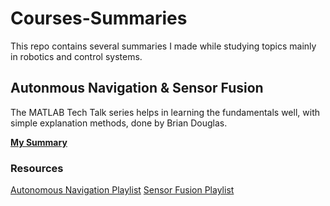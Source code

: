 # Courses-Summaries
This repo contains several summaries I made while studying topics mainly in robotics and control systems.

## Autonmous Navigation & Sensor Fusion 
The MATLAB Tech Talk series helps in learning the fundamentals well, with simple explanation methods, done by Brian Douglas.

 [**My Summary**](https://drive.google.com/file/d/1kZdHZozLqIn2nJ-19J3um60p-mACFEdP/view?usp=drive_link)

### Resources
 [Autonomous Navigation Playlist](https://www.youtube.com/playlist?list=PLn8PRpmsu08rLRGrnF-S6TyGrmcA2X7kg)
 [Sensor Fusion Playlist](https://www.youtube.com/playlist?list=PLn8PRpmsu08ryYoBpEKzoMOveSTyS-h4a)
